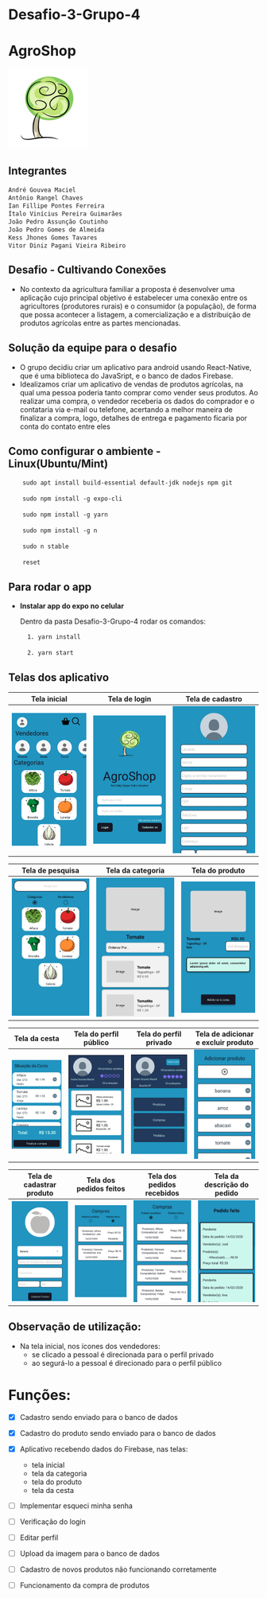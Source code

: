 # Desafio-3-Grupo-4

# **AgroShop** 
![](assets/logo.png)

## Integrantes 

    André Gouvea Maciel
    Antônio Rangel Chaves
    Ian Fillipe Pontes Ferreira
    Ítalo Vinícius Pereira Guimarães
    João Pedro Assunção Coutinho
    João Pedro Gomes de Almeida
    Kess Jhones Gomes Tavares
    Vitor Diniz Pagani Vieira Ribeiro

## Desafio - Cultivando Conexões

- No contexto da agricultura familiar a proposta é desenvolver uma aplicação cujo principal objetivo é estabelecer uma conexão entre os agricultores (produtores rurais) e o consumidor (a população), de forma que possa acontecer a listagem, a comercialização e a distribuição de produtos agrícolas entre as partes mencionadas.

## Solução da equipe para o desafio

- O grupo decidiu criar um aplicativo para android usando React-Native, que é uma biblioteca do JavaSript, e o banco de dados Firebase.
- Idealizamos criar um aplicativo de vendas de produtos agrícolas, na qual uma pessoa poderia tanto comprar como vender seus produtos. Ao realizar uma compra, o vendedor receberia os dados do comprador e o contataria via e-mail ou telefone, acertando a melhor maneira de finalizar a compra, logo, detalhes de entrega e pagamento ficaria por conta do contato entre eles


## Como configurar o ambiente - Linux(Ubuntu/Mint)

```
    sudo apt install build-essential default-jdk nodejs npm git

    sudo npm install -g expo-cli

    sudo npm install -g yarn
        
    sudo npm install -g n

    sudo n stable

    reset
```

## Para rodar o app

* **Instalar app do expo no celular**

    Dentro da pasta Desafio-3-Grupo-4 rodar os comandos:

        1. yarn install
    
        2. yarn start


## Telas dos aplicativo

Tela inicial | Tela de login | Tela de cadastro
--------- | ------ | ------
![](assets/telas/tela_inicial.jpg) | ![](assets/telas/tela_login.jpg) | ![](assets/telas/tela_cadastroU.jpg)

Tela de pesquisa | Tela da categoria | Tela do produto
--------- | ------ | ------
![](assets/telas/tela_pesquisa.jpg) | ![](assets/telas/tela_categoria.jpg) | ![](assets/telas/tela_produto.jpg)

Tela da cesta | Tela do perfil público | Tela do perfil privado | Tela de adicionar e excluir produto
--------- | ------ | ------ | ------
![](assets/telas/tela_sicesta.jpg) | ![](assets/telas/tela_perfilPu.jpg) | ![](assets/telas/tela_perfilPr.jpg) | ![](assets/telas/tela_adicionar.jpg) | ![](assets/telas/tela_cadastroP.jpg)

Tela de cadastrar produto | Tela dos pedidos feitos | Tela dos pedidos recebidos | Tela da descrição do pedido
--------- | ------ | ------ | ------
![](assets/telas/tela_cadastroP.jpg) | ![](assets/telas/tela_compras.jpg) | ![](assets/telas/tela_pedidorec.jpg) | ![](assets/telas/tela_pedidos.jpg) 


## Observação de utilização:
- Na tela inicial, nos ícones dos vendedores:
  - se clicado a pessoal é direcionada para o perfil privado
  - ao segurá-lo a pessoal é direcionado para o perfil público

# Funções:

- [x] Cadastro sendo enviado para o banco de dados
- [x] Cadastro do produto sendo enviado para o banco de dados
- [x] Aplicativo recebendo dados do Firebase, nas telas:
    - tela inicial
    - tela da categoria
    - tela do produto
    - tela da cesta

- [ ] Implementar esqueci minha senha
- [ ] Verificação do login
- [ ] Editar perfil
- [ ] Upload da imagem para o banco de dados
- [ ] Cadastro de novos produtos não funcionando corretamente
- [ ] Funcionamento da compra de produtos




